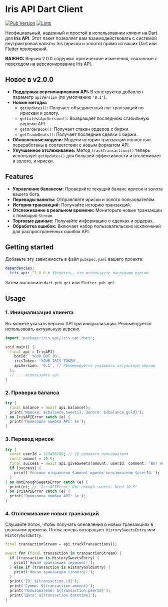 # Iris API Dart Client

[![Pub Version](https://img.shields.io/pub/v/iris_api?logo=dart)](https://pub.dev/packages/iris_api)
[![Lints](https://img.shields.io/badge/lints-recommended-brightgreen.svg)](https://dart.dev/lints)

Неофициальный, надежный и простой в использовании клиент на Dart для **Iris API**. Этот пакет позволяет вам взаимодействовать с системой внутриигровой валюты Iris (ириски и золото) прямо из ваших Dart или Flutter приложений.

**ВАЖНО:** Версия 2.0.0 содержит критические изменения, связанные с переходом на версионирование Iris API.

## Новое в v2.0.0

- **Поддержка версионирования API:** В конструктор добавлен параметр `apiVersion` (по умолчанию `'0.1'`).
- **Новые методы:**
  - `getUpdates()`: Получает объединенный лог транзакций по ирискам и золоту.
  - `getLatestApiVersion()`: Возвращает последнюю стабильную версию API.
  - `getOrderBook()`: Получает стакан ордеров с биржи.
  - `getTradeDeals()`: Получает последние сделки с биржи.
- **Обновленные модели:** Модели истории транзакций полностью переработаны в соответствии с новым форматом API.
- **Улучшенное отслеживание:** Метод `trackTransactions()` теперь использует `getUpdates()` для большей эффективности и отслеживает и золото, и ириски.

## Features

*   **Управление балансом:** Проверяйте текущий баланс ирисок и золота вашего бота.
*   **Переводы валюты:** Отправляйте ириски и золото пользователям.
*   **История транзакций:** Получайте историю транзакций.
*   **Отслеживание в реальном времени:** Мониторьте новые транзакции с помощью `Stream`.
*   **Торговые данные:** Получайте информацию о сделках и ордерах.
*   **Обработка ошибок:** Включает набор пользовательских исключений для распространенных ошибок API.

## Getting started

Добавьте эту зависимость в файл `pubspec.yaml` вашего проекта:

```yaml
dependencies:
  iris_api: ^2.0.0 # Убедитесь, что используете последнюю версию
```

Затем выполните `dart pub get` или `flutter pub get`.

## Usage

### 1. Инициализация клиента

Вы можете указать версию API при инициализации. Рекомендуется использовать актуальную версию.

```dart
import 'package:iris_api/iris_api.dart';

void main() {
  final api = IrisAPI(
    botId: 'YOUR_BOT_ID',
    irisToken: 'YOUR_IRIS_TOKEN',
    apiVersion: '0.1', // Рекомендуется указывать актуальную версию
  );
  // ... используйте api
}
```

### 2. Проверка баланса

```dart
try {
  final balance = await api.balance();
  print('Ириски: ${balance.sweets}, Золото: ${balance.gold}');
} on IrisAPIError catch (e) {
  print('Произошла ошибка API: $e');
}
```

### 3. Перевод ирисок

```dart
try {
  const userId = 123456789; // ID целевого пользователя
  const amount = 10.5;
  final success = await api.giveSweets(amount, userId, comment: 'Вот немного ирисок!');
  if (success) {
    print('Успешно отправлено $amount ирисок пользователю $userId.');
  }
} on NotEnoughSweetsError catch (e) {
  print(e); // "IrisAPIError: Not enough sweets. Need 10.5"
} on IrisAPIError catch (e) {
  print('Произошла ошибка API: $e');
}
```

### 4. Отслеживание новых транзакций

Слушайте поток, чтобы получать обновления о новых транзакциях в реальном времени. Поток теперь возвращает `HistorySweetsEntry` или `HistoryGoldEntry`.

```dart
final transactionStream = api.trackTransactions();

await for (final transaction in transactionStream) {
  if (transaction is HistorySweetsEntry) {
    print('Новая транзакция (ириски)!');
  } else if (transaction is HistoryGoldEntry) {
    print('Новая транзакция (золото)!');
  }
  print('ID: ${transaction.id}');
  print('Сумма: ${transaction.amount}');
  print('Пользователю: ${transaction.peerId}');
  print('Дата: ${transaction.datetime}');
}
```